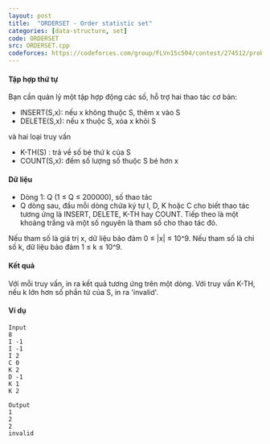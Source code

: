 ```yaml
---
layout: post
title:  "ORDERSET - Order statistic set"
categories: [data-structure, set]
code: ORDERSET
src: ORDERSET.cpp
codeforces: https://codeforces.com/group/FLVn1Sc504/contest/274512/problem/X
---
```


#### Tập hợp thứ tự

Bạn cần quản lý một tập hợp động các số, hỗ trợ hai thao tác cơ bản:

+ INSERT(S,x): nếu x không thuộc S, thêm x vào S
+ DELETE(S,x): nếu x thuộc S, xóa x khỏi S

và hai loại truy vấn

+ K-TH(S) : trả về số bé thứ k của S
+ COUNT(S,x): đếm số lượng số thuộc S bé hơn x

#### Dữ liệu

+ Dòng 1: Q (1 ≤ Q ≤ 200000), số thao tác
+ Q dòng sau, đầu mỗi dòng chứa ký tự I, D, K hoặc C cho biết thao tác tương ứng là INSERT, DELETE, K-TH hay COUNT. Tiếp theo là một khoảng trắng và một số nguyên là tham số cho thao tác đó.

Nếu tham số là giá trị x, dữ liệu bảo đảm 0 ≤ |x| ≤ 10^9. Nếu tham số là chỉ số k, dữ liệu bảo đảm 1 ≤ k ≤ 10^9.

#### Kết quả

Với mỗi truy vấn, in ra kết quả tương ứng trên một dòng. Với truy vấn K-TH, nếu k lớn hơn số phần tử của S, in ra 'invalid'.

#### Ví dụ

```
Input
8
I -1
I -1
I 2
C 0
K 2
D -1
K 1
K 2

Output
1
2
2
invalid
```

<!--more-->

